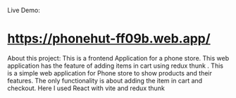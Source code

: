Live Demo:

# https://phonehut-ff09b.web.app/

About this project:
This is a frontend Application for a phone store. This web application has the feature of adding items in cart using redux thunk . This is a simple web application for Phone store to show products and their features. The only functionality is about adding the item in cart and checkout. Here I used React with vite and redux thunk
